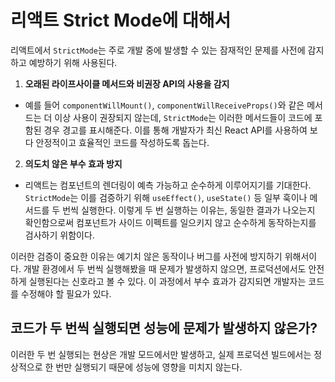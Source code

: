 # 리액트 Strict Mode에 대해서

리액트에서 `StrictMode`는 주로 개발 중에 발생할 수 있는 잠재적인 문제를 사전에 감지하고 예방하기 위해 사용된다.

1. **오래된 라이프사이클 메서드와 비권장 API의 사용을 감지**

- 예를 들어 `componentWillMount()`, `componentWillReceiveProps()`와 같은 메서드는 더 이상 사용이 권장되지 않는데, `StrictMode`는 이러한 메서드들이 코드에 포함된 경우 경고를 표시해준다. 이를 통해 개발자가 최신 React API를 사용하여 보다 안정적이고 효율적인 코드를 작성하도록 돕는다.

2. **의도치 않은 부수 효과 방지**

- 리액트는 컴포넌트의 렌더링이 예측 가능하고 순수하게 이루어지기를 기대한다. `StrictMode`는 이를 검증하기 위해 `useEffect()`, `useState()` 등 일부 훅이나 메서드를 두 번씩 실행한다. 이렇게 두 번 실행하는 이유는, 동일한 결과가 나오는지 확인함으로써 컴포넌트가 사이드 이펙트를 일으키지 않고 순수하게 동작하는지를 검사하기 위함이다.

이러한 검증이 중요한 이유는 예기치 않은 동작이나 버그를 사전에 방지하기 위해서이다. 개발 환경에서 두 번씩 실행해봤을 때 문제가 발생하지 않으면, 프로덕션에서도 안전하게 실행된다는 신호라고 볼 수 있다. 이 과정에서 부수 효과가 감지되면 개발자는 코드를 수정해야 할 필요가 있다.

## 코드가 두 번씩 실행되면 성능에 문제가 발생하지 않은가?

이러한 두 번 실행되는 현상은 개발 모드에서만 발생하고, 실제 프로덕션 빌드에서는 정상적으로 한 번만 실행되기 때문에 성능에 영향을 미치지 않는다.

